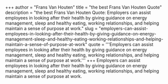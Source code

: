 +++
author = "Frans Van Houten"
title = "the best Frans Van Houten Quote"
description = "the best Frans Van Houten Quote: Employers can assist employees in looking after their health by giving guidance on energy management, sleep and healthy eating, working relationships, and helping maintain a sense of purpose at work."
slug = "employers-can-assist-employees-in-looking-after-their-health-by-giving-guidance-on-energy-management-sleep-and-healthy-eating-working-relationships-and-helping-maintain-a-sense-of-purpose-at-work"
quote = '''Employers can assist employees in looking after their health by giving guidance on energy management, sleep and healthy eating, working relationships, and helping maintain a sense of purpose at work.'''
+++
Employers can assist employees in looking after their health by giving guidance on energy management, sleep and healthy eating, working relationships, and helping maintain a sense of purpose at work.
